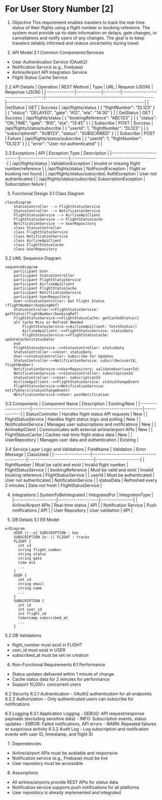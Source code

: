 # For User Story Number [2]

1. Objective
This requirement enables travelers to track the real-time status of their flights using a flight number or booking reference. The system must provide up-to-date information on delays, gate changes, or cancellations and notify users of any changes. The goal is to keep travelers reliably informed and reduce uncertainty during travel.

2. API Model
  2.1 Common Components/Services
  - User Authentication Service (OAuth2)
  - Notification Service (e.g., Firebase)
  - Airline/Airport API Integration Service
  - Flight Status Cache Service

  2.2 API Details
| Operation     | REST Method | Type    | URL                                 | Request (JSON)                                         | Response (JSON)                                                      |
|---------------|-------------|---------|--------------------------------------|--------------------------------------------------------|-----------------------------------------------------------------------|
| GetStatus     | GET         | Success | /api/flights/status                  | { "flightNumber": "DL123" }                           | { "status": "DELAYED", "gate": "A12", "eta": "14:30" }            |
| GetStatus     | GET         | Success | /api/flights/status                  | { "bookingReference": "ABC123" }                      | { "status": "ON_TIME", "gate": "B10", "eta": "13:45" }            |
| Subscribe     | POST        | Success | /api/flights/status/subscribe        | { "userId": 1, "flightNumber": "DL123" }             | { "subscriptionId": "SUB123", "status": "SUBSCRIBED" }             |
| Subscribe     | POST        | Failure | /api/flights/status/subscribe        | { "userId": 1, "flightNumber": "DL123" }             | { "error": "User not authenticated" }                                 |

  2.3 Exceptions
| API                          | Exception Type           | Description                                 |
|------------------------------|-------------------------|---------------------------------------------|
| /api/flights/status          | ValidationException     | Invalid or missing flight number/reference  |
| /api/flights/status          | NotFoundException       | Flight or booking not found                 |
| /api/flights/status/subscribe| AuthException           | User not authenticated                      |
| /api/flights/status/subscribe| SubscriptionException   | Subscription failure                        |

3. Functional Design
  3.1 Class Diagram
```mermaid
classDiagram
    StatusController --> FlightStatusService
    StatusController --> NotificationService
    FlightStatusService --> AirlineApiClient
    FlightStatusService --> FlightStatusCache
    NotificationService --> UserRepository
    class StatusController
    class FlightStatusService
    class NotificationService
    class AirlineApiClient
    class FlightStatusCache
    class UserRepository
```

  3.2 UML Sequence Diagram
```mermaid
sequenceDiagram
    participant User
    participant StatusController
    participant FlightStatusService
    participant AirlineApiClient
    participant FlightStatusCache
    participant NotificationService
    participant UserRepository
    User->>StatusController: Get Flight Status (flightNumber/bookingRef)
    StatusController->>FlightStatusService: getStatus(flightNumber/bookingRef)
    FlightStatusService->>FlightStatusCache: getCachedStatus()
    alt Cache Miss or Refresh Needed
        FlightStatusService->>AirlineApiClient: fetchStatus()
        AirlineApiClient-->>FlightStatusService: statusData
        FlightStatusService->>FlightStatusCache: updateCache(statusData)
    end
    FlightStatusService-->>StatusController: statusData
    StatusController-->>User: statusData
    User->>StatusController: Subscribe for Updates
    StatusController->>NotificationService: subscribe(userId, flightNumber)
    NotificationService->>UserRepository: validateUser(userId)
    NotificationService-->>StatusController: subscriptionId
    StatusController-->>User: subscriptionId
    AirlineApiClient-->>FlightStatusService: statusChangeEvent
    FlightStatusService->>NotificationService: notifyUsers(statusChangeEvent)
    NotificationService->>User: pushNotification
```

  3.3 Components
| Component Name        | Description                                             | Existing/New |
|----------------------|---------------------------------------------------------|--------------|
| StatusController     | Handles flight status API requests                      | New          |
| FlightStatusService  | Handles flight status logic and polling                 | New          |
| NotificationService  | Manages user subscriptions and notifications            | New          |
| AirlineApiClient     | Communicates with external airline/airport APIs         | New          |
| FlightStatusCache    | Caches real-time flight status data                     | New          |
| UserRepository       | Manages user data and authentication                    | Existing     |

  3.4 Service Layer Logic and Validations
| FieldName         | Validation                                 | Error Message                    | ClassUsed             |
|-------------------|--------------------------------------------|----------------------------------|-----------------------|
| flightNumber      | Must be valid and exist                    | Invalid flight number            | FlightStatusService   |
| bookingReference  | Must be valid and exist                    | Invalid booking reference        | FlightStatusService   |
| userId            | Must be authenticated                      | User not authenticated           | NotificationService   |
| statusData        | Refreshed every 2 minutes                  | Data not fresh                   | FlightStatusService   |

4. Integrations
| SystemToBeIntegrated | IntegratedFor        | IntegrationType |
|----------------------|---------------------|-----------------|
| Airline/Airport APIs | Real-time status    | API             |
| Notification Service | Push notifications  | API             |
| User Repository      | User validation     | API             |

5. DB Details
  5.1 ER Model
```mermaid
erDiagram
    USER ||--o{ SUBSCRIPTION : has
    SUBSCRIPTION }o--|| FLIGHT : tracks
    FLIGHT {
      int id
      string flight_number
      string status
      string gate
      time eta
      ...
    }
    USER {
      int id
      string email
      string name
      ...
    }
    SUBSCRIPTION {
      int id
      int user_id
      int flight_id
      timestamp subscribed_at
      ...
    }
```

  5.2 DB Validations
- flight_number must exist in FLIGHT
- user_id must exist in USER
- subscribed_at must be set on creation

6. Non-Functional Requirements
  6.1 Performance
  - Status updates delivered within 1 minute of change
  - Cache status data for 2 minutes for performance
  - Support 10,000+ concurrent users

  6.2 Security
    6.2.1 Authentication
    - OAuth2 authentication for all endpoints
    6.2.2 Authorization
    - Only authenticated users can subscribe for notifications

  6.3 Logging
    6.3.1 Application Logging
    - DEBUG: API request/response payloads (excluding sensitive data)
    - INFO: Subscription events, status updates
    - ERROR: Failed notifications, API errors
    - WARN: Repeated failures or suspicious activity
    6.3.2 Audit Log
    - Log subscription and notification events with user ID, timestamp, and flight ID

7. Dependencies
- Airline/airport APIs must be available and responsive
- Notification service (e.g., Firebase) must be live
- User repository must be accessible

8. Assumptions
- All airlines/airports provide REST APIs for status data
- Notification service supports push notifications for all platforms
- User repository is already implemented and integrated
